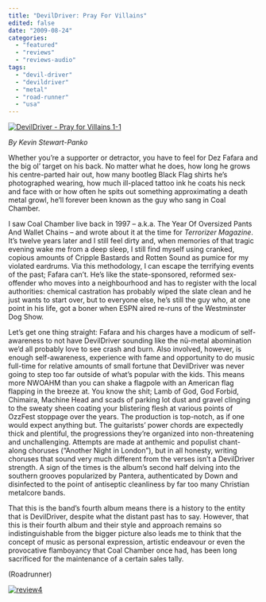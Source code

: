 ```yaml
---
title: "DevilDriver: Pray For Villains"
edited: false
date: "2009-08-24"
categories:
  - "featured"
  - "reviews"
  - "reviews-audio"
tags:
  - "devil-driver"
  - "devildriver"
  - "metal"
  - "road-runner"
  - "usa"
---
```


[![DevilDriver - Pray for Villains 1-1](http://www.hellbound.ca/wp-content/uploads/2009/08/DevilDriver-Pray-for-Villains-1-1-300x300.jpg "DevilDriver - Pray for Villains 1-1")](http://www.hellbound.ca/wp-content/uploads/2009/08/DevilDriver-Pray-for-Villains-1-1.jpg)

_By Kevin Stewart-Panko_

Whether you’re a supporter or detractor, you have to feel for Dez Fafara and the big ol’ target on his back. No matter what he does, how long he grows his centre-parted hair out, how many bootleg Black Flag shirts he’s photographed wearing, how much ill-placed tattoo ink he coats his neck and face with or how often he spits out something approximating a death metal growl, he’ll forever been known as the guy who sang in Coal Chamber.

I saw Coal Chamber live back in 1997 – a.k.a. The Year Of Oversized Pants And Wallet Chains – and wrote about it at the time for _Terrorizer Magazine_. It’s twelve years later and I still feel dirty and, when memories of that tragic evening wake me from a deep sleep, I still find myself using cranked, copious amounts of Cripple Bastards and Rotten Sound as pumice for my violated eardrums. Via this methodology, I can escape the terrifying events of the past; Fafara can’t. He’s like the state-sponsored, reformed sex-offender who moves into a neighbourhood and has to register with the local authorities: chemical castration has probably wiped the slate clean and he just wants to start over, but to everyone else, he’s still the guy who, at one point in his life, got a boner when ESPN aired re-runs of the Westminster Dog Show.

Let’s get one thing straight: Fafara and his charges have a modicum of self-awareness to not have DevilDriver sounding like the nü-metal abomination we’d all probably love to see crash and burn. Also involved, however, is enough self-awareness, experience with fame and opportunity to do music full-time for relative amounts of small fortune that DevilDriver was never going to step too far outside of what’s popular with the kids. This means more NWOAHM than you can shake a flagpole with an American flag flapping in the breeze at. You know the shit; Lamb of God, God Forbid, Chimaira, Machine Head and scads of parking lot dust and gravel clinging to the sweaty sheen coating your blistering flesh at various points of OzzFest stoppage over the years. The production is top-notch, as if one would expect anything but. The guitarists’ power chords are expectedly thick and plentiful, the progressions they’re organized into non-threatening and unchallenging. Attempts are made at anthemic and populist chant-along choruses (“Another Night in London”), but in all honesty, writing choruses that sound very much different from the verses isn’t a DevilDriver strength. A sign of the times is the album’s second half delving into the southern grooves popularized by Pantera, authenticated by Down and disinfected to the point of antiseptic cleanliness by far too many Christian metalcore bands.

That this is the band’s fourth album means there is a history to the entity that is DevilDriver, despite what the distant past has to say. However, that this is their fourth album and their style and approach remains so indistinguishable from the bigger picture also leads me to think that the concept of music as personal expression, artistic endeavour or even the provocative flamboyancy that Coal Chamber once had, has been long sacrificed for the maintenance of a certain sales tally.

(Roadrunner)

[![review4](http://www.hellbound.ca/wp-content/uploads/2009/08/review41.png "review4")](http://www.hellbound.ca/wp-content/uploads/2009/08/review41.png)
